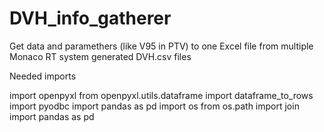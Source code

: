# DVH_info_gatherer
Get data and paramethers (like V95 in PTV) to one Excel file from multiple Monaco RT system generated DVH.csv files

Needed imports

import openpyxl
from openpyxl.utils.dataframe import dataframe_to_rows
import pyodbc
import pandas as pd
import os
from os.path import join
import pandas as pd
